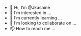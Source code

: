 - 👋 Hi, I’m @Jkasaine
- 👀 I’m interested in ...
- 🌱 I’m currently learning ...
- 💞️ I’m looking to collaborate on ...
- 📫 How to reach me ...

<!---
Jkasaine/Jkasaine is a ✨ special ✨ repository because its `README.md` (this file) appears on your GitHub profile.
You can click the Preview link to take a look at your changes.
--->
